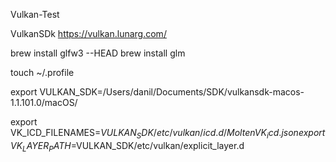 Vulkan-Test

VulkanSDk
https://vulkan.lunarg.com/

brew install glfw3 --HEAD
brew install glm

touch ~/.profile

export VULKAN_SDK=/Users/danil/Documents/SDK/vulkansdk-macos-1.1.101.0/macOS/

export VK_ICD_FILENAMES=$VULKAN_SDK/etc/vulkan/icd.d/MoltenVK_icd.json
export VK_LAYER_PATH=$VULKAN_SDK/etc/vulkan/explicit_layer.d